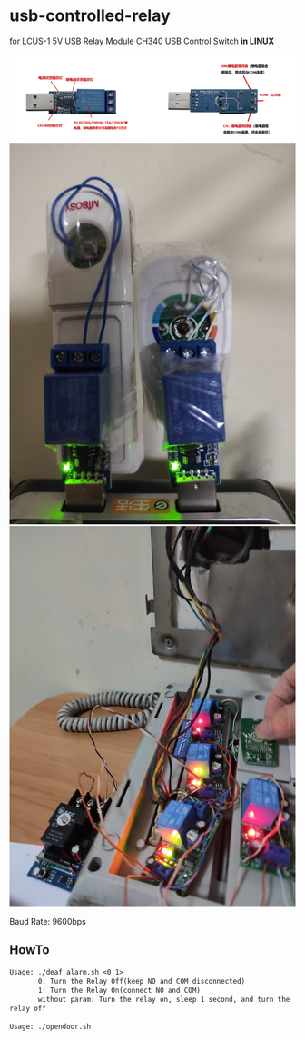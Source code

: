 # usb-controlled-relay
for LCUS-1 5V USB Relay Module CH340 USB Control Switch **in LINUX**

![](LCUS-1.png)
![](a.jpg)
![](b.jpg)

Baud Rate: 9600bps

## HowTo

	Usage: ./deaf_alarm.sh <0|1>
		   0: Turn the Relay Off(keep NO and COM disconnected)
		   1: Turn the Relay On(connect NO and COM)
		   without param: Turn the relay on, sleep 1 second, and turn the relay off

	Usage: ./opendoor.sh

